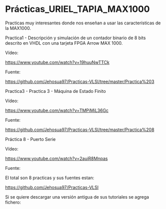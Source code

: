 # Prácticas_URIEL_TAPIA_MAX1000
Practicas muy interesantes donde nos enseñan a usar las características de la MAX1000.

Practica1 - Descripción y simulación de un contador binario de 8 bits descrito en VHDL con una tarjeta FPGA Arrow MAX 1000.

Vídeo:

https://www.youtube.com/watch?v=19huuNwTTCk

Fuente:

https://github.com/Jehosua97/Practicas-VLSI/tree/master/Practica%203

Practica3 - Practica 3 - Máquina de Estado Finito



Vídeo:

https://www.youtube.com/watch?v=TMPiMiL36Gc

Fuente:

https://github.com/Jehosua97/Practicas-VLSI/tree/master/Practica%208


Práctica 8 - Puerto Serie




Vídeo:

https://www.youtube.com/watch?v=2auiR8Mnpas

Fuente:



El total son 8 practicas y sus fuentes estan:

https://github.com/Jehosua97/Practicas-VLSI



Si se quiere descargar una versión antigua de sus tutoriales se agrega fichero:
